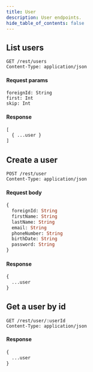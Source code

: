 ```yaml
---
title: User
description: User endpoints.
hide_table_of_contents: false
---
```


## List users

```request
GET /rest/users
Content-Type: application/json
```

#### Request params

```params
foreignId: String
first: Int
skip: Int
```

#### Response

```graphql
[
  { ...user }
]
```

## Create a user

```request
POST /rest/user
Content-Type: application/json
```

#### Request body

```graphql
{
  foreignId: String
  firstName: String
  lastName: String
  email: String
  phoneNumber: String
  birthDate: String
  password: String
}
```

#### Response

```graphql
{
  ...user
}
```

## Get a user by id

```request
GET /rest/user/:userId
Content-Type: application/json
```

#### Response

```graphql
{
  ...user
}
```
